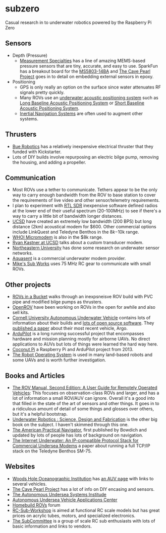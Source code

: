 # subzero

Casual research in to underwater robotics powered by the Raspberry Pi Zero

## Sensors

* Depth (Pressure)
  * [Measurement Specialties](http://www.meas-spec.com/pressure-sensors/board-level-pressure-sensors/digital-pressure-sensor-modules.aspx) has a line of amazing MEMS-based pressure sensors that are tiny, accurate, and easy to use. SparkFun has a breakout board for the [MS5803-14BA](https://www.sparkfun.com/products/12909) and [The Cave Pearl Project](https://edwardmallon.wordpress.com/2014/03/27/adding-a-ms5803-02-high-resolution-pressure-sensor/) goes in to detail on embedding external sensors in epoxy.
* Positioning
  * GPS is only really an option on the surface since water attenuates RF signals pretty quickly.
  * Many ROVs use an [underwater acoustic positioning system](https://en.wikipedia.org/wiki/Underwater_acoustic_positioning_system) such as [Long Baseline Acoustic Positioning System](https://en.wikipedia.org/wiki/Long_baseline_acoustic_positioning_system) or [Short Baseline Acoustic Positioning System](https://en.wikipedia.org/wiki/Short_baseline_acoustic_positioning_system).
  * [Inertial Navigation Systems](https://en.wikipedia.org/wiki/Inertial_navigation_system) are often used to augment other systems.

## Thrusters

* [Bue Robotics](http://www.bluerobotics.com/) has a relatively inexpensive electrical thruster that they funded with Kickstarter.
* Lots of DIY builds involve repurposing an electric bilge pump, removing the housing, and adding a propeller. 

## Communication

* Most ROVs use a tether to communicate. Tethers appear to be the only way to carry enough bandwidth from the ROV to base station to cover the requirements of live video and other sensor/telemetry requirements.
* I plan to experiment with [RTL SDR](http://www.rtl-sdr.com/) inexpensive software defined radios at the lower end of their useful spectrum (20-100MHz) to see if there's a way to carry a little bit of bandwidth longer distances.
* [UCSD](http://cseweb.ucsd.edu/~b1benson/publications/oceans10.pdf) have created an extremely low bandwidth (200 BPS) but long distance (2km) acoustical modem for $600. Other commercial options include LinkQuest and Teledyne Benthos in the $8k-$10k range.
* [WHOI Micromodem](http://acomms.whoi.edu/micro-modem/) is also in the $8k range.
* [Ryan Kastner at UCSD](http://kastner.ucsd.edu/ryan/underwater-communications/) talks about a custom transducer modem.
* [Northeastern University](http://www.ece.neu.edu/wineslab/underwater_sensor_networks.php) has done some research on underwater sensor networks.
* [Aquasent](http://www.aquasent.com/acoustic-modems/) is a commercial underwater modem provider.
* [Mike's Sub Works](http://www.mikessubworks.com/) uses 75 MHz RC gear to communicate with small ROVs.

## Other projects

* [ROVs in a Bucket](http://monitor.noaa.gov/publications/education/rov_manual.pdf) walks through an inexpsneisve ROV build with PVC pipe and modified bilge pumps as thrusters.
* [OpenROV](http://www.openrov.com/) have been working on ROVs in the open for awhile and also sell kits.
* [Cornell University Autonomous Underwater Vehicle](http://www.cuauv.org/) contains lots of information about their builds and [lots of open source software](https://github.com/cuauv/software). They [published a paper](http://www.cuauv.org/pdfs/Cornell_Journal_Paper_RS15.pdf) about their most recent vehicle, Argo.
* [ArduPilot](http://ardupilot.com/) is a long running successful project that encompasses hardware and mission planning mostly for airborne UAVs. No direct applications to AUVs but lots of things were learned the hard way here.
* [Coconut Pi](https://coconutpi.wordpress.com) a Raspberry Pi and ArduPilot project from 2013.
* [The Robot Operating System](http://www.ros.org) is used in many land-based robots and some UAVs and is worth further investigation.

## Books and Articles

* [The ROV Manual, Second Edition: A User Guide for Remotely Operated Vehicles](http://www.amazon.com/dp/0080982883): This focuses on observation-class ROVs and larger, and has a lot of information a small ROV/AUV can ignore. Overall it's a good into that filled in the state of the art of sensors and other things. It goes in to a ridiculous amount of detail of some things and glosses over others, but it's a helpful bootstrap.
* [Underwater Robotics : Science, Design and Fabrication](http://www.amazon.com/dp/0984173706) is the other big book on the subject. I haven't skimmed through this one.
* [The American Practical Navigator](http://msi.nga.mil/NGAPortal/MSI.portal?_nfpb=true&_pageLabel=msi_portal_page_62&pubCode=0002), first published by Bowdich and updated by lots of people has lots of background on navigation.
* [The Internet Underwater: An IP-compatible Protocol Stack for Commercial Undersea Modems](http://www.ece.neu.edu/wineslab/papers/Yifan_WUWNet2013.pdf) a paper about running a full TCP/IP stack on the Teledyne Benthos SM-75.

## Websites

* [Woods Hole Oceanographic Institution](http://www.whoi.edu/) has [an AUV page](http://www.whoi.edu/main/auvs) with links to several vehicles.
* [The Cave Pearl Project](https://edwardmallon.wordpress.com/) has a lot of info on DIY encasing and sensors.
* [The Autonomous Undersea Systems Institude](http://ausi.org/)
* [Autonomous Undersea Vehicle Applications Center](http://auvac.org/)
* [Homebuild ROVs](http://www.homebuiltrovs.com/rovforum/index.php) forum
* [RC-Sub-Workshop](http://www.rc-sub-workshop.com) is aimed at functional RC scale models but has great prices on acrylic tubes, motors, and specialized electronics.
* [The SubCommittee](http://www.subcommittee.com) is a group of scale RC sub enthusiasts with lots of basic information and links to vendors.
